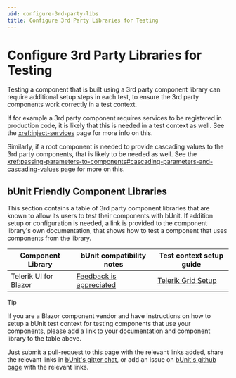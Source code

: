```yaml
---
uid: configure-3rd-party-libs
title: Configure 3rd Party Libraries for Testing
---
```


# Configure 3rd Party Libraries for Testing

Testing a component that is built using a 3rd party component library can require additional setup steps in each test, to ensure the 3rd party components work correctly in a test context.

If for example a 3rd party component requires services to be registered in production code, it is likely that this is needed in a test context as well. See the <xref:inject-services> page for more info on this.

Similarly, if a root component is needed to provide cascading values to the 3rd party components, that is likely to be needed as well. See the <xref:passing-parameters-to-components#cascading-parameters-and-cascading-values> page for more on this.

## bUnit Friendly Component Libraries

This section contains a table of 3rd party component libraries that are known to allow its users to test their components with bUnit. If addition setup or configuration is needed, a link is provided to the component library's own documentation, that shows how to test a component that uses components from the library.

| Component Library | bUnit compatibility notes | Test context setup guide |
| ----------------- | ------------------------- | -------------------------|
| Telerik UI for Blazor | [Feedback is appreciated](https://feedback.telerik.com/blazor) | [Telerik Grid Setup](https://www.telerik.com/blogs/unit-testing-blazor-components-bunit-justmock) |


> [!TIP]
> If you are a Blazor component vendor and have instructions on how to setup a bUnit test context for testing components that use your components, please add a link to your documentation and component library to the table above. 
> 
> Just submit a pull-request to this page with the relevant links added, share the relevant links in [bUnit's gitter chat](https://gitter.im/egil/bunit), or add an issue on [bUnit's github page](https://github.com/egil/razor-components-testing-library/issues) with the relevant links.
